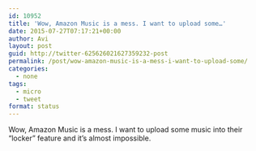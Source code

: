```yaml
---
id: 10952
title: 'Wow, Amazon Music is a mess. I want to upload some…'
date: 2015-07-27T07:17:21+00:00
author: Avi
layout: post
guid: http://twitter-625626021627359232-post
permalink: /post/wow-amazon-music-is-a-mess-i-want-to-upload-some/
categories:
  - none
tags:
  - micro
  - tweet
format: status
---
```

Wow, Amazon Music is a mess. I want to upload some music into their “locker” feature and it’s almost impossible.